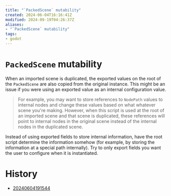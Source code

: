 ```yaml
---
title: "`PackedScene` mutability"
created: 2024-06-04T16:16:41Z
modified: 2024-09-19T04:26:37Z
aliases:
- "`PackedScene` mutability"
tags:
- godot
---
```


# `PackedScene` mutability

When an imported scene is duplicated, the exported values on the root of the `PackedScene` are also copied from the original instance. This might be an issue if you were using an exported value as an internal configuration value.

> For example, you may want to store references to `NodePath` values to internal nodes and change these values based on what whatever scene you're making. However, when this script is used at the root of an imported scene and that scene is duplicated, these references will point to internal nodes in the original scene instead of the internal nodes in the duplicated scene.

Instead of using exported fields to store internal information, have the root script determine the information somehow (for example, by storing the information at a special path internally). Try to only export fields you want the user to configure when it is instantiated.

# History

- [20240604191544](../entries/20240604191544.md)
